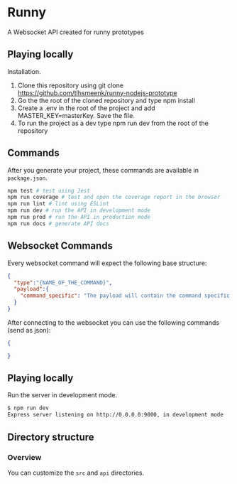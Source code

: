 # Runny

A Websocket API created for runny prototypes


## Playing locally

Installation.

1. Clone this repository using git clone https://github.com/tlhsmeenk/runny-nodejs-prototype
2. Go the the root of the cloned repository and type npm install
3. Create a .env in the root of the project and add MASTER_KEY=masterKey. Save the file.
4. To run the project as a dev type npm run dev from the root of the repository

## Commands

After you generate your project, these commands are available in `package.json`.

```bash
npm test # test using Jest
npm run coverage # test and open the coverage report in the browser
npm run lint # lint using ESLint
npm run dev # run the API in development mode
npm run prod # run the API in production mode
npm run docs # generate API docs
```

## Websocket Commands

Every websocket command will expect the following base structure:

```json
{
  "type":"{NAME_OF_THE_COMMAND}",
  "payload":{
    "command_specific": "The payload will contain the command specific fields"
  }
}
```

After connecting to the websocket you can use the following commands (send as json):

```json
{

}
```

## Playing locally

Run the server in development mode.

```bash
$ npm run dev
Express server listening on http://0.0.0.0:9000, in development mode
```

## Directory structure

### Overview

You can customize the `src` and `api` directories.
